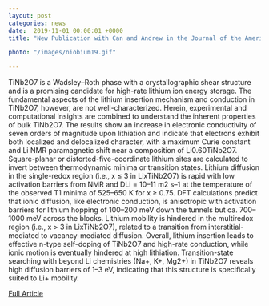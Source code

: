 ```yaml
---                                                                                                                                                                                      
layout: post                                                                                                                                                                             
categories: news                                                                                                                                                                 
date:  2019-11-01 00:00:01 +0000                                                                                                                                                        
title: "New Publication with Can and Andrew in the Journal of the American Chemical Society"

photo: "/images/niobium19.gif"

---            
```


TiNb2O7 is a Wadsley–Roth phase with a crystallographic shear structure and is a promising candidate for high-rate lithium ion energy storage. The fundamental aspects of the lithium insertion mechanism and conduction in TiNb2O7, however, are not well-characterized. Herein, experimental and computational insights are combined to understand the inherent properties of bulk TiNb2O7. The results show an increase in electronic conductivity of seven orders of magnitude upon lithiation and indicate that electrons exhibit both localized and delocalized character, with a maximum Curie constant and Li NMR paramagnetic shift near a composition of Li0.60TiNb2O7. Square-planar or distorted-five-coordinate lithium sites are calculated to invert between thermodynamic minima or transition states. Lithium diffusion in the single-redox region (i.e., x ≤ 3 in LixTiNb2O7) is rapid with low activation barriers from NMR and DLi = 10–11 m2 s–1 at the temperature of the observed T1 minima of 525–650 K for x ≥ 0.75. DFT calculations predict that ionic diffusion, like electronic conduction, is anisotropic with activation barriers for lithium hopping of 100–200 meV down the tunnels but ca. 700–1000 meV across the blocks. Lithium mobility is hindered in the multiredox region (i.e., x > 3 in LixTiNb2O7), related to a transition from interstitial-mediated to vacancy-mediated diffusion. Overall, lithium insertion leads to effective n-type self-doping of TiNb2O7 and high-rate conduction, while ionic motion is eventually hindered at high lithiation. Transition-state searching with beyond Li chemistries (Na+, K+, Mg2+) in TiNb2O7 reveals high diffusion barriers of 1–3 eV, indicating that this structure is specifically suited to Li+ mobility.


[Full Article](https://pubs.acs.org/doi/abs/10.1021/jacs.9b06669)
